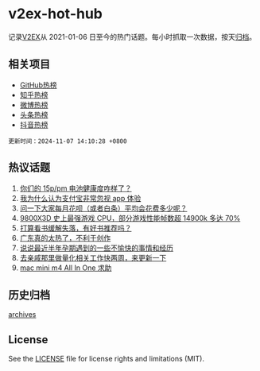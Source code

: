# v2ex-hot-hub

 记录[V2EX](https://www.v2ex.com/)从 2021-01-06 日至今的热门话题。每小时抓取一次数据，按天[归档](archives)。
 
 ## 相关项目

- [GitHub热榜](https://github.com/it985/github-hot-hub)
- [知乎热榜](https://github.com/it985/zhihu-hot-hub)
- [微博热榜](https://github.com/it985/weibo-hot-hub)
- [头条热榜](https://github.com/it985/toutiao-hot-hub)
- [抖音热榜](https://github.com/it985/douyin-hot-hub)


 `更新时间：2024-11-07 14:10:28 +0800`

## 热议话题

1. [你们的 15p/pm 电池健康度咋样了？](https://www.v2ex.com/t/1087139)
1. [我为什么认为支付宝非常忽视 app 体验](https://www.v2ex.com/t/1087313)
1. [问一下大家每月花呗（或者白条）平均会花费多少呢？](https://www.v2ex.com/t/1087131)
1. [9800X3D 史上最强游戏 CPU，部分游戏性能帧数超 14900k 多达 70%](https://www.v2ex.com/t/1087286)
1. [打算看书缓解失落，有好书推荐吗？](https://www.v2ex.com/t/1087173)
1. [广东真的太热了，不利于创作](https://www.v2ex.com/t/1087269)
1. [说说最近半年孕期遇到的一些不愉快的事情和经历](https://www.v2ex.com/t/1087333)
1. [去亲戚那里做量化相关工作快两周，来更新一下](https://www.v2ex.com/t/1087243)
1. [mac mini m4 All In One 求助](https://www.v2ex.com/t/1087153)

## 历史归档

[archives](archives)

## License

See the [LICENSE](LICENSE) file for license rights and limitations (MIT).
